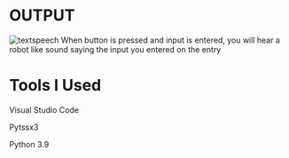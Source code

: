 # OUTPUT

![textspeech](https://user-images.githubusercontent.com/64541739/153738186-f1ea2b40-25be-4958-955f-fb92d3b2dfc2.png)
When button is pressed and input is entered, you will hear a robot like sound saying the input you entered on the entry

# Tools I Used

Visual Studio Code

Pytssx3 

Python 3.9
